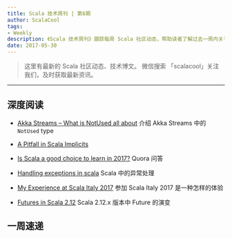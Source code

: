 ```yaml
---
title: Scala 技术周刊 | 第6期
author: ScalaCool
tags:
- Weekly
description: 《Scala 技术周刊》跟踪每周 Scala 社区动态，帮助读者了解过去一周内关于 Scala 发生的事情。
date: 2017-05-30
---
```


> 这里有最新的 Scala 社区动态、技术博文。
微信搜索 「scalacool」关注我们，及时获取最新资讯。

***

## 深度阅读

- [Akka Streams – What is NotUsed all about](https://manuel.bernhardt.io/2017/05/22/akka-streams-notused/)
  介绍 Akka Streams 中的 `NotUsed` type

- [A Pitfall in Scala Implicits](https://ian.pw/posts/2017-05-21-a-pitfall-in-scala-implicits.html)

- [Is Scala a good choice to learn in 2017?](https://www.quora.com/Is-Scala-a-good-choice-to-learn-in-2017)
  Quora 问答

- [Handling exceptions in scala](https://medium.com/@tilakpatidar/handling-exceptions-in-scala-dc8a8160eb64)
  Scala 中的异常处理

- [My Experience at Scala Italy 2017](https://blog.buildo.io/my-experience-at-scala-italy-2017-c22377c6e488)
  参加 Scala Italy 2017 是一种怎样的体验

- [Futures in Scala 2.12](http://viktorklang.com/blog/)
  Scala 2.12.x 版本中 Future 的演变
  

## 一周速递
